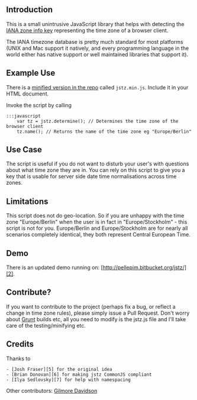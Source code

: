 ## Introduction

This is a small unintrusive JavaScript library that helps with detecting the [IANA zone info key][1] representing the time zone of a browser client.

The IANA timezone database is pretty much standard for most platforms (UNIX and Mac support it natively, and every programming language in the world either has native support or well maintained libraries that support it).

## Example Use

There is a [minified version in the repo][3] called `jstz.min.js`. Include it in your HTML document.

Invoke the script by calling

    :::javascript
        var tz = jstz.determine(); // Determines the time zone of the browser client
        tz.name(); // Returns the name of the time zone eg "Europe/Berlin"

## Use Case

The script is useful if you do not want to disturb your user's with questions about what time zone they are in. You can rely on this script to give you a key that is usable for server side date time normalisations across time zones. 

## Limitations

This script does not do geo-location. So if you are unhappy with the time zone "Europe/Berlin" when the user is in fact in "Europe/Stockholm" - this script is not for you. Europe/Berlin and Europe/Stockholm are for nearly all scenarios completely identical, they both represent Central European Time.

## Demo

There is an updated demo running on: [http://pellepim.bitbucket.org/jstz/][2].

## Contribute?

If you want to contribute to the project (perhaps fix a bug, or reflect a change in time zone rules), please simply issue a Pull Request. Don't worry about [Grunt][4] builds etc, all you need to modify is the jstz.js file and I'll take care of the testing/minifying etc.

## Credits
Thanks to

    - [Josh Fraser][5] for the original idea
    - [Brian Donovan][6] for making jstz CommonJS compliant
    - [Ilya Sedlovsky][7] for help with namespacing

Other contributors:
[Gilmore Davidson][8]

[1]: http://www.iana.org/time-zones
[2]: http://pellepim.bitbucket.org/jstz/
[3]: https://bitbucket.org/pellepim/jstimezonedetect/src
[4]: https://github.com/gruntjs/grunt
[5]: http://www.onlineaspect.com/about/
[6]: https://bitbucket.org/eventualbuddha
[7]: https://bitbucket.org/purebill
[8]: https://bitbucket.org/gdavidson
